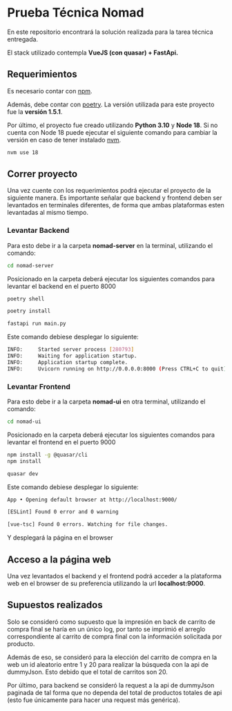 # Prueba Técnica Nomad

En este repositorio encontrará la solución realizada para la tarea técnica entregada.

El stack utilizado contempla **VueJS (con quasar) + FastApi.**

## Requerimientos
Es necesario contar con [npm](https://docs.npmjs.com/downloading-and-installing-node-js-and-npm).

Además, debe contar con [poetry](https://python-poetry.org/docs/). La versión utilizada para este proyecto fue la **versión 1.5.1**.

Por último, el proyecto fue creado utilizando **Python 3.10** y **Node 18**. Si no cuenta con Node 18 puede ejecutar el siguiente comando para cambiar la versión en caso de tener instalado [nvm](https://github.com/nvm-sh/nvm).

```bash
nvm use 18
```

## Correr proyecto

Una vez cuente con los requerimientos podrá ejecutar el proyecto de la siguiente manera. Es importante señalar que backend y frontend deben ser levantados en terminales diferentes, de forma que ambas plataformas esten levantadas al mismo tiempo.

### Levantar Backend

Para esto debe ir a la carpeta **nomad-server** en la terminal, utilizando el comando:

```bash
cd nomad-server
```

Posicionado en la carpeta deberá ejecutar los siguientes comandos para levantar el backend en el puerto 8000

```bash
poetry shell
```
```bash
poetry install
```
```bash
fastapi run main.py
```

Este comando debiese desplegar lo siguiente:

```bash
INFO:     Started server process [280793]
INFO:     Waiting for application startup.
INFO:     Application startup complete.
INFO:     Uvicorn running on http://0.0.0.0:8000 (Press CTRL+C to quit)
```

### Levantar Frontend

Para esto debe ir a la carpeta **nomad-ui** en otra terminal, utilizando el comando:

```bash
cd nomad-ui
```

Posicionado en la carpeta deberá ejecutar los siguientes comandos para levantar el frontend en el puerto 9000

```bash
npm install -g @quasar/cli
npm install
```
```bash
quasar dev
```
Este comando debiese desplegar lo siguiente:

```bash
App • Opening default browser at http://localhost:9000/

[ESLint] Found 0 error and 0 warning

[vue-tsc] Found 0 errors. Watching for file changes.
```
Y desplegará la página en el browser

## Acceso a la página web

Una vez levantados el backend y el frontend podrá acceder a la plataforma web en el browser de su preferencia utilizando la url **localhost:9000**.

## Supuestos realizados

Solo se consideró como supuesto que la impresión en back de carrito de compra final se haría en un único log, por tanto se imprimió el arreglo correspondiente al carrito de compra final con la información solicitada por producto.

Además de eso, se consideró para la elección del carrito de compra en la web un id aleatorio entre 1 y 20 para realizar la búsqueda con la api de dummyJson. Esto debido que el total de carritos son 20.

Por último, para backend se consideró la request a la api de dummyJson paginada de tal forma que no dependa del total de productos totales de api (esto fue únicamente para hacer una request más genérica).
